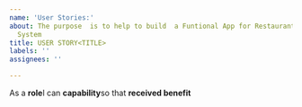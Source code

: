 ```yaml
---
name: 'User Stories:'
about: The purpose  is to help to build  a Funtional App for Restaurants  Booking
  System
title: USER STORY<TITLE>
labels: ''
assignees: ''

---
```


As a **role**I can **capability**so that **received benefit**
